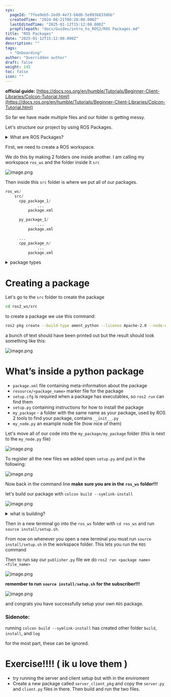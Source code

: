 ```yaml
---
sys:
  pageId: "7fea9eb5-2ed9-4e73-b6d6-5e093b833dbb"
  createdTime: "2024-08-21T00:28:00.000Z"
  lastEditedTime: "2025-01-12T15:12:00.000Z"
  propFilepath: "docs/Guides/intro_to_ROS2/ROS Packages.md"
title: "ROS Packages"
date: "2025-01-12T15:12:00.000Z"
description: ""
tags:
  - "Onboarding"
author: "Overridden author"
draft: false
weight: 145
toc: false
icon: ""
---
```


**official guide:** [https://docs.ros.org/en/humble/Tutorials/Beginner-Client-Libraries/Colcon-Tutorial.html](https://docs.ros.org/en/humble/Tutorials/Beginner-Client-Libraries/Colcon-Tutorial.html)

So far we have made multiple files and our folder is getting messy.

Let's structure our project by using ROS Packages.

<details>

<summary>What are ROS Packages?</summary>

ROS Packages are, as the name implies, packages of code that are highly sharable between ROS developers.

They consist of a folder, `package.xml` file, and source code

```python
      cpp_package_1/
		      ... imagine much code files here ..
          package.xml
```

</details>

First, we need to create a ROS workspace.

We do this by making 2 folders one inside another. I am calling my workspace `ros_ws` and the folder inside it `src`

![image.png](https://prod-files-secure.s3.us-west-2.amazonaws.com/d518164a-d88e-44d1-a4ee-3adb3bd8bce0/70706947-fd18-4537-a67b-e12946812d31/image.png?X-Amz-Algorithm=AWS4-HMAC-SHA256&X-Amz-Content-Sha256=UNSIGNED-PAYLOAD&X-Amz-Credential=ASIAZI2LB46673GSJ4QM%2F20250205%2Fus-west-2%2Fs3%2Faws4_request&X-Amz-Date=20250205T131504Z&X-Amz-Expires=3600&X-Amz-Security-Token=IQoJb3JpZ2luX2VjECsaCXVzLXdlc3QtMiJIMEYCIQDF9JavgpN8lDnPI4weYsIVsbmAsa%2BsNdH0BiB31BP%2BzAIhAOAUxu%2FWpwQOMWknoi3jPK7%2BjQqIprkwDiLeCcBDUXE8Kv8DCEQQABoMNjM3NDIzMTgzODA1IgymBpms4L4ly7NKMEUq3ANUida%2FldP9fqm1e7JbP6qw%2BZRe8e9AOeUN82kDmIlzTgDD2EkSu7H45rQe869kk2Gilz%2FE9lUNoZY9CzyKVCx8Sh%2BpGsTT8hRRxCCbp0jt4s5pWaJ5i9meYRdem%2F6ZwAZrkaYU6VYYI2e4%2Fy99ELRnMk6wtfhAWrO1Q8R5aetaJHdc5ft6nusysm%2Bj4AKq7HLk3B4%2BKU%2FuiSZaA9JFVdb%2BEaD17DJEdvw0xF4jvBHjL3lw1uX7zPm5osvmulxGfa1H%2BDQZkok58vKCzA83MNgv4kRuejSEprYTnxeIk8Yv9ydrj%2FCsJypUdkjJcOoaD93o4%2B18GhMTeYBWC0PfgXn8CJd8isSM9TI%2BlGAm1e0F8PFFqESxz6FUsHFTy4cpiZGUCPjGnZtKUWxJzrkRbXt2WLTwk7qkrzJGOyqpJqbFoxy6tCN%2FUoYFenUHaORyL4XGA0j%2BEfjc%2FDQqXrVcJh3KVFes1Std4%2FELGgIMTd%2FbZV74Yfd59tU8KG1NYYe1CtVjxRUUYfKAODmvG%2Fy78ubuJHfp2a9Kz2BX2jWeCozR3R2y37IPXLEPTZxrkB22k1T7lA2TDx5bbZG7RYbcVvlSGsvaz4%2B0nEYh8OLZhkuwEiPxo1cUvaM77dz8zDDSjI29BjqkAc2gLNm7IAhNFQ9Fcc0xSlpTF4LvHO%2BsFLgl84Fkrq0SpPOlsJPC7%2BRirLwrqohkHZScvTNnsZz%2FlIbEaeIagtgIaxmbeTMCxkUo8831cJ9bjxZTBjJoXOpa1s4bhaTAywoBnjzUX4ajThgaqvW39ZviQpCtLOwAFgkgXjG61%2B0oFvMo1bQhIiRdAdun%2B4jeVLdbT%2FiyTT0m8gT6WTi91S%2BTJxgC&X-Amz-Signature=9524ef943428f8a46c97791fc09705120cfc113185cf4734a35b2a416a3c2416&X-Amz-SignedHeaders=host&x-id=GetObject)

Then inside this `src` folder is where we put all of our packages.

```python
ros_ws/
    src/
      cpp_package_1/
		      ...
          package.xml

      py_package_1/
		      ...
          package.xml

      ...
      cpp_package_n/
		      ...
          package.xml

```

<details>

<summary>package types</summary>

packages can be either `C++` or python.

the intern file structure is different for each but for this guide we will stick to creating python packages

</details>

# Creating a package

Let's go to the `src` folder to create the package

```bash
cd ros2_ws/src
```

to create a package we use this command:

```bash
ros2 pkg create --build-type ament_python --license Apache-2.0 --node-name my_node my_package
```

a bunch of text should have been printed out but the result should look something like this:

![image.png](https://prod-files-secure.s3.us-west-2.amazonaws.com/d518164a-d88e-44d1-a4ee-3adb3bd8bce0/e6cf1e3f-8512-4a3e-b131-079f800bf3e8/image.png?X-Amz-Algorithm=AWS4-HMAC-SHA256&X-Amz-Content-Sha256=UNSIGNED-PAYLOAD&X-Amz-Credential=ASIAZI2LB46673GSJ4QM%2F20250205%2Fus-west-2%2Fs3%2Faws4_request&X-Amz-Date=20250205T131504Z&X-Amz-Expires=3600&X-Amz-Security-Token=IQoJb3JpZ2luX2VjECsaCXVzLXdlc3QtMiJIMEYCIQDF9JavgpN8lDnPI4weYsIVsbmAsa%2BsNdH0BiB31BP%2BzAIhAOAUxu%2FWpwQOMWknoi3jPK7%2BjQqIprkwDiLeCcBDUXE8Kv8DCEQQABoMNjM3NDIzMTgzODA1IgymBpms4L4ly7NKMEUq3ANUida%2FldP9fqm1e7JbP6qw%2BZRe8e9AOeUN82kDmIlzTgDD2EkSu7H45rQe869kk2Gilz%2FE9lUNoZY9CzyKVCx8Sh%2BpGsTT8hRRxCCbp0jt4s5pWaJ5i9meYRdem%2F6ZwAZrkaYU6VYYI2e4%2Fy99ELRnMk6wtfhAWrO1Q8R5aetaJHdc5ft6nusysm%2Bj4AKq7HLk3B4%2BKU%2FuiSZaA9JFVdb%2BEaD17DJEdvw0xF4jvBHjL3lw1uX7zPm5osvmulxGfa1H%2BDQZkok58vKCzA83MNgv4kRuejSEprYTnxeIk8Yv9ydrj%2FCsJypUdkjJcOoaD93o4%2B18GhMTeYBWC0PfgXn8CJd8isSM9TI%2BlGAm1e0F8PFFqESxz6FUsHFTy4cpiZGUCPjGnZtKUWxJzrkRbXt2WLTwk7qkrzJGOyqpJqbFoxy6tCN%2FUoYFenUHaORyL4XGA0j%2BEfjc%2FDQqXrVcJh3KVFes1Std4%2FELGgIMTd%2FbZV74Yfd59tU8KG1NYYe1CtVjxRUUYfKAODmvG%2Fy78ubuJHfp2a9Kz2BX2jWeCozR3R2y37IPXLEPTZxrkB22k1T7lA2TDx5bbZG7RYbcVvlSGsvaz4%2B0nEYh8OLZhkuwEiPxo1cUvaM77dz8zDDSjI29BjqkAc2gLNm7IAhNFQ9Fcc0xSlpTF4LvHO%2BsFLgl84Fkrq0SpPOlsJPC7%2BRirLwrqohkHZScvTNnsZz%2FlIbEaeIagtgIaxmbeTMCxkUo8831cJ9bjxZTBjJoXOpa1s4bhaTAywoBnjzUX4ajThgaqvW39ZviQpCtLOwAFgkgXjG61%2B0oFvMo1bQhIiRdAdun%2B4jeVLdbT%2FiyTT0m8gT6WTi91S%2BTJxgC&X-Amz-Signature=e0b74dea0c0a63e93e93c1b98eb4c4d5f5d676fe3c990add1e87c44aac6d33fe&X-Amz-SignedHeaders=host&x-id=GetObject)

# What’s inside a python package

- `package.xml` file containing meta-information about the package
- `resource/<package_name>` marker file for the package
- `setup.cfg` is required when a package has executables, so `ros2 run` can find them
- `setup.py` containing instructions for how to install the package
- `my_package` - a folder with the same name as your package, used by ROS 2 tools to find your package, contains `__init__.py`
- `my_node.py` an example node file (how nice of them)

Let's move all of our code into the `my_package/my_package` folder (this is next to the `my_node.py` file)

![image.png](https://prod-files-secure.s3.us-west-2.amazonaws.com/d518164a-d88e-44d1-a4ee-3adb3bd8bce0/9ce58f11-0da9-4d3e-b86d-506a9685d378/image.png?X-Amz-Algorithm=AWS4-HMAC-SHA256&X-Amz-Content-Sha256=UNSIGNED-PAYLOAD&X-Amz-Credential=ASIAZI2LB46673GSJ4QM%2F20250205%2Fus-west-2%2Fs3%2Faws4_request&X-Amz-Date=20250205T131504Z&X-Amz-Expires=3600&X-Amz-Security-Token=IQoJb3JpZ2luX2VjECsaCXVzLXdlc3QtMiJIMEYCIQDF9JavgpN8lDnPI4weYsIVsbmAsa%2BsNdH0BiB31BP%2BzAIhAOAUxu%2FWpwQOMWknoi3jPK7%2BjQqIprkwDiLeCcBDUXE8Kv8DCEQQABoMNjM3NDIzMTgzODA1IgymBpms4L4ly7NKMEUq3ANUida%2FldP9fqm1e7JbP6qw%2BZRe8e9AOeUN82kDmIlzTgDD2EkSu7H45rQe869kk2Gilz%2FE9lUNoZY9CzyKVCx8Sh%2BpGsTT8hRRxCCbp0jt4s5pWaJ5i9meYRdem%2F6ZwAZrkaYU6VYYI2e4%2Fy99ELRnMk6wtfhAWrO1Q8R5aetaJHdc5ft6nusysm%2Bj4AKq7HLk3B4%2BKU%2FuiSZaA9JFVdb%2BEaD17DJEdvw0xF4jvBHjL3lw1uX7zPm5osvmulxGfa1H%2BDQZkok58vKCzA83MNgv4kRuejSEprYTnxeIk8Yv9ydrj%2FCsJypUdkjJcOoaD93o4%2B18GhMTeYBWC0PfgXn8CJd8isSM9TI%2BlGAm1e0F8PFFqESxz6FUsHFTy4cpiZGUCPjGnZtKUWxJzrkRbXt2WLTwk7qkrzJGOyqpJqbFoxy6tCN%2FUoYFenUHaORyL4XGA0j%2BEfjc%2FDQqXrVcJh3KVFes1Std4%2FELGgIMTd%2FbZV74Yfd59tU8KG1NYYe1CtVjxRUUYfKAODmvG%2Fy78ubuJHfp2a9Kz2BX2jWeCozR3R2y37IPXLEPTZxrkB22k1T7lA2TDx5bbZG7RYbcVvlSGsvaz4%2B0nEYh8OLZhkuwEiPxo1cUvaM77dz8zDDSjI29BjqkAc2gLNm7IAhNFQ9Fcc0xSlpTF4LvHO%2BsFLgl84Fkrq0SpPOlsJPC7%2BRirLwrqohkHZScvTNnsZz%2FlIbEaeIagtgIaxmbeTMCxkUo8831cJ9bjxZTBjJoXOpa1s4bhaTAywoBnjzUX4ajThgaqvW39ZviQpCtLOwAFgkgXjG61%2B0oFvMo1bQhIiRdAdun%2B4jeVLdbT%2FiyTT0m8gT6WTi91S%2BTJxgC&X-Amz-Signature=7d0da588ffc6aebf239d025983648934b3f23cf5e0e3ba5ce2d308657794d9f4&X-Amz-SignedHeaders=host&x-id=GetObject)

To register all the new files we added open `setup.py` and put in the following:

![image.png](https://prod-files-secure.s3.us-west-2.amazonaws.com/d518164a-d88e-44d1-a4ee-3adb3bd8bce0/1cd7c262-4cae-4496-9d75-c178537d24a2/image.png?X-Amz-Algorithm=AWS4-HMAC-SHA256&X-Amz-Content-Sha256=UNSIGNED-PAYLOAD&X-Amz-Credential=ASIAZI2LB46673GSJ4QM%2F20250205%2Fus-west-2%2Fs3%2Faws4_request&X-Amz-Date=20250205T131504Z&X-Amz-Expires=3600&X-Amz-Security-Token=IQoJb3JpZ2luX2VjECsaCXVzLXdlc3QtMiJIMEYCIQDF9JavgpN8lDnPI4weYsIVsbmAsa%2BsNdH0BiB31BP%2BzAIhAOAUxu%2FWpwQOMWknoi3jPK7%2BjQqIprkwDiLeCcBDUXE8Kv8DCEQQABoMNjM3NDIzMTgzODA1IgymBpms4L4ly7NKMEUq3ANUida%2FldP9fqm1e7JbP6qw%2BZRe8e9AOeUN82kDmIlzTgDD2EkSu7H45rQe869kk2Gilz%2FE9lUNoZY9CzyKVCx8Sh%2BpGsTT8hRRxCCbp0jt4s5pWaJ5i9meYRdem%2F6ZwAZrkaYU6VYYI2e4%2Fy99ELRnMk6wtfhAWrO1Q8R5aetaJHdc5ft6nusysm%2Bj4AKq7HLk3B4%2BKU%2FuiSZaA9JFVdb%2BEaD17DJEdvw0xF4jvBHjL3lw1uX7zPm5osvmulxGfa1H%2BDQZkok58vKCzA83MNgv4kRuejSEprYTnxeIk8Yv9ydrj%2FCsJypUdkjJcOoaD93o4%2B18GhMTeYBWC0PfgXn8CJd8isSM9TI%2BlGAm1e0F8PFFqESxz6FUsHFTy4cpiZGUCPjGnZtKUWxJzrkRbXt2WLTwk7qkrzJGOyqpJqbFoxy6tCN%2FUoYFenUHaORyL4XGA0j%2BEfjc%2FDQqXrVcJh3KVFes1Std4%2FELGgIMTd%2FbZV74Yfd59tU8KG1NYYe1CtVjxRUUYfKAODmvG%2Fy78ubuJHfp2a9Kz2BX2jWeCozR3R2y37IPXLEPTZxrkB22k1T7lA2TDx5bbZG7RYbcVvlSGsvaz4%2B0nEYh8OLZhkuwEiPxo1cUvaM77dz8zDDSjI29BjqkAc2gLNm7IAhNFQ9Fcc0xSlpTF4LvHO%2BsFLgl84Fkrq0SpPOlsJPC7%2BRirLwrqohkHZScvTNnsZz%2FlIbEaeIagtgIaxmbeTMCxkUo8831cJ9bjxZTBjJoXOpa1s4bhaTAywoBnjzUX4ajThgaqvW39ZviQpCtLOwAFgkgXjG61%2B0oFvMo1bQhIiRdAdun%2B4jeVLdbT%2FiyTT0m8gT6WTi91S%2BTJxgC&X-Amz-Signature=1a5836665e61b6a88d862c4ea8c506d5e05c60ca42a6f848775349c56e693cd5&X-Amz-SignedHeaders=host&x-id=GetObject)

Now back in the command line **make sure you are in the** **`ros_ws`** **folder!!!**

let's build our package with `colcon build --symlink-install`

![image.png](https://prod-files-secure.s3.us-west-2.amazonaws.com/d518164a-d88e-44d1-a4ee-3adb3bd8bce0/2f2a0d27-b173-48fd-b189-5f5c0ce65619/image.png?X-Amz-Algorithm=AWS4-HMAC-SHA256&X-Amz-Content-Sha256=UNSIGNED-PAYLOAD&X-Amz-Credential=ASIAZI2LB46673GSJ4QM%2F20250205%2Fus-west-2%2Fs3%2Faws4_request&X-Amz-Date=20250205T131504Z&X-Amz-Expires=3600&X-Amz-Security-Token=IQoJb3JpZ2luX2VjECsaCXVzLXdlc3QtMiJIMEYCIQDF9JavgpN8lDnPI4weYsIVsbmAsa%2BsNdH0BiB31BP%2BzAIhAOAUxu%2FWpwQOMWknoi3jPK7%2BjQqIprkwDiLeCcBDUXE8Kv8DCEQQABoMNjM3NDIzMTgzODA1IgymBpms4L4ly7NKMEUq3ANUida%2FldP9fqm1e7JbP6qw%2BZRe8e9AOeUN82kDmIlzTgDD2EkSu7H45rQe869kk2Gilz%2FE9lUNoZY9CzyKVCx8Sh%2BpGsTT8hRRxCCbp0jt4s5pWaJ5i9meYRdem%2F6ZwAZrkaYU6VYYI2e4%2Fy99ELRnMk6wtfhAWrO1Q8R5aetaJHdc5ft6nusysm%2Bj4AKq7HLk3B4%2BKU%2FuiSZaA9JFVdb%2BEaD17DJEdvw0xF4jvBHjL3lw1uX7zPm5osvmulxGfa1H%2BDQZkok58vKCzA83MNgv4kRuejSEprYTnxeIk8Yv9ydrj%2FCsJypUdkjJcOoaD93o4%2B18GhMTeYBWC0PfgXn8CJd8isSM9TI%2BlGAm1e0F8PFFqESxz6FUsHFTy4cpiZGUCPjGnZtKUWxJzrkRbXt2WLTwk7qkrzJGOyqpJqbFoxy6tCN%2FUoYFenUHaORyL4XGA0j%2BEfjc%2FDQqXrVcJh3KVFes1Std4%2FELGgIMTd%2FbZV74Yfd59tU8KG1NYYe1CtVjxRUUYfKAODmvG%2Fy78ubuJHfp2a9Kz2BX2jWeCozR3R2y37IPXLEPTZxrkB22k1T7lA2TDx5bbZG7RYbcVvlSGsvaz4%2B0nEYh8OLZhkuwEiPxo1cUvaM77dz8zDDSjI29BjqkAc2gLNm7IAhNFQ9Fcc0xSlpTF4LvHO%2BsFLgl84Fkrq0SpPOlsJPC7%2BRirLwrqohkHZScvTNnsZz%2FlIbEaeIagtgIaxmbeTMCxkUo8831cJ9bjxZTBjJoXOpa1s4bhaTAywoBnjzUX4ajThgaqvW39ZviQpCtLOwAFgkgXjG61%2B0oFvMo1bQhIiRdAdun%2B4jeVLdbT%2FiyTT0m8gT6WTi91S%2BTJxgC&X-Amz-Signature=d401dff55eab3b2c8da63f5d164e2bd5911ed3fe78c230c48757b3c518a075f7&X-Amz-SignedHeaders=host&x-id=GetObject)

<details>

<summary>what is building?</summary>

if you are a CS major at Rose-Hulman you will learn the answer to this in CSSE132

but TLDR; is it combines all the code files into one program that can be run easily 

</details>

Then in a new terminal go into the `ros_ws` folder with `cd ros_ws` and run `source install/setup.sh`. 

From now on whenever you open a new terminal you must run `source install/setup.sh` in the workspace folder. This lets you run the `ROS` command

Then to run say our `publisher.py` file we do `ros2 run <package name> <file_name>`

![image.png](https://prod-files-secure.s3.us-west-2.amazonaws.com/d518164a-d88e-44d1-a4ee-3adb3bd8bce0/4f4b1219-3a44-4632-aa0a-ce3471699f59/image.png?X-Amz-Algorithm=AWS4-HMAC-SHA256&X-Amz-Content-Sha256=UNSIGNED-PAYLOAD&X-Amz-Credential=ASIAZI2LB46673GSJ4QM%2F20250205%2Fus-west-2%2Fs3%2Faws4_request&X-Amz-Date=20250205T131505Z&X-Amz-Expires=3600&X-Amz-Security-Token=IQoJb3JpZ2luX2VjECsaCXVzLXdlc3QtMiJIMEYCIQDF9JavgpN8lDnPI4weYsIVsbmAsa%2BsNdH0BiB31BP%2BzAIhAOAUxu%2FWpwQOMWknoi3jPK7%2BjQqIprkwDiLeCcBDUXE8Kv8DCEQQABoMNjM3NDIzMTgzODA1IgymBpms4L4ly7NKMEUq3ANUida%2FldP9fqm1e7JbP6qw%2BZRe8e9AOeUN82kDmIlzTgDD2EkSu7H45rQe869kk2Gilz%2FE9lUNoZY9CzyKVCx8Sh%2BpGsTT8hRRxCCbp0jt4s5pWaJ5i9meYRdem%2F6ZwAZrkaYU6VYYI2e4%2Fy99ELRnMk6wtfhAWrO1Q8R5aetaJHdc5ft6nusysm%2Bj4AKq7HLk3B4%2BKU%2FuiSZaA9JFVdb%2BEaD17DJEdvw0xF4jvBHjL3lw1uX7zPm5osvmulxGfa1H%2BDQZkok58vKCzA83MNgv4kRuejSEprYTnxeIk8Yv9ydrj%2FCsJypUdkjJcOoaD93o4%2B18GhMTeYBWC0PfgXn8CJd8isSM9TI%2BlGAm1e0F8PFFqESxz6FUsHFTy4cpiZGUCPjGnZtKUWxJzrkRbXt2WLTwk7qkrzJGOyqpJqbFoxy6tCN%2FUoYFenUHaORyL4XGA0j%2BEfjc%2FDQqXrVcJh3KVFes1Std4%2FELGgIMTd%2FbZV74Yfd59tU8KG1NYYe1CtVjxRUUYfKAODmvG%2Fy78ubuJHfp2a9Kz2BX2jWeCozR3R2y37IPXLEPTZxrkB22k1T7lA2TDx5bbZG7RYbcVvlSGsvaz4%2B0nEYh8OLZhkuwEiPxo1cUvaM77dz8zDDSjI29BjqkAc2gLNm7IAhNFQ9Fcc0xSlpTF4LvHO%2BsFLgl84Fkrq0SpPOlsJPC7%2BRirLwrqohkHZScvTNnsZz%2FlIbEaeIagtgIaxmbeTMCxkUo8831cJ9bjxZTBjJoXOpa1s4bhaTAywoBnjzUX4ajThgaqvW39ZviQpCtLOwAFgkgXjG61%2B0oFvMo1bQhIiRdAdun%2B4jeVLdbT%2FiyTT0m8gT6WTi91S%2BTJxgC&X-Amz-Signature=84fb7e10a75666a02893c7326289c3c86cd892e01b111e7c2ce81cd88e04f62a&X-Amz-SignedHeaders=host&x-id=GetObject)

**remember to run** **`source install/setup.sh`** **for the subscriber!!!**

![image.png](https://prod-files-secure.s3.us-west-2.amazonaws.com/d518164a-d88e-44d1-a4ee-3adb3bd8bce0/02121119-dad4-49ec-8356-c956108b4243/image.png?X-Amz-Algorithm=AWS4-HMAC-SHA256&X-Amz-Content-Sha256=UNSIGNED-PAYLOAD&X-Amz-Credential=ASIAZI2LB46673GSJ4QM%2F20250205%2Fus-west-2%2Fs3%2Faws4_request&X-Amz-Date=20250205T131504Z&X-Amz-Expires=3600&X-Amz-Security-Token=IQoJb3JpZ2luX2VjECsaCXVzLXdlc3QtMiJIMEYCIQDF9JavgpN8lDnPI4weYsIVsbmAsa%2BsNdH0BiB31BP%2BzAIhAOAUxu%2FWpwQOMWknoi3jPK7%2BjQqIprkwDiLeCcBDUXE8Kv8DCEQQABoMNjM3NDIzMTgzODA1IgymBpms4L4ly7NKMEUq3ANUida%2FldP9fqm1e7JbP6qw%2BZRe8e9AOeUN82kDmIlzTgDD2EkSu7H45rQe869kk2Gilz%2FE9lUNoZY9CzyKVCx8Sh%2BpGsTT8hRRxCCbp0jt4s5pWaJ5i9meYRdem%2F6ZwAZrkaYU6VYYI2e4%2Fy99ELRnMk6wtfhAWrO1Q8R5aetaJHdc5ft6nusysm%2Bj4AKq7HLk3B4%2BKU%2FuiSZaA9JFVdb%2BEaD17DJEdvw0xF4jvBHjL3lw1uX7zPm5osvmulxGfa1H%2BDQZkok58vKCzA83MNgv4kRuejSEprYTnxeIk8Yv9ydrj%2FCsJypUdkjJcOoaD93o4%2B18GhMTeYBWC0PfgXn8CJd8isSM9TI%2BlGAm1e0F8PFFqESxz6FUsHFTy4cpiZGUCPjGnZtKUWxJzrkRbXt2WLTwk7qkrzJGOyqpJqbFoxy6tCN%2FUoYFenUHaORyL4XGA0j%2BEfjc%2FDQqXrVcJh3KVFes1Std4%2FELGgIMTd%2FbZV74Yfd59tU8KG1NYYe1CtVjxRUUYfKAODmvG%2Fy78ubuJHfp2a9Kz2BX2jWeCozR3R2y37IPXLEPTZxrkB22k1T7lA2TDx5bbZG7RYbcVvlSGsvaz4%2B0nEYh8OLZhkuwEiPxo1cUvaM77dz8zDDSjI29BjqkAc2gLNm7IAhNFQ9Fcc0xSlpTF4LvHO%2BsFLgl84Fkrq0SpPOlsJPC7%2BRirLwrqohkHZScvTNnsZz%2FlIbEaeIagtgIaxmbeTMCxkUo8831cJ9bjxZTBjJoXOpa1s4bhaTAywoBnjzUX4ajThgaqvW39ZviQpCtLOwAFgkgXjG61%2B0oFvMo1bQhIiRdAdun%2B4jeVLdbT%2FiyTT0m8gT6WTi91S%2BTJxgC&X-Amz-Signature=90dac21256c3b01e0012869b82037910a48968470ee4c7be4e9abce0495de05e&X-Amz-SignedHeaders=host&x-id=GetObject)

and congrats you have successfully setup your own `ROS` package.

### Sidenote:

running `colcon build --symlink-install` has created other folder `build`, `install`, and `log`

for the most part, these can be ignored.

# Exercise!!!! ( ik u love them )

- try running the server and client setup but with in the enviroment
- Create a new package called `server_client_pkg` and copy the `server.py` and `client.py` files in there. Then build and run the two files.
